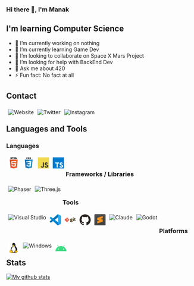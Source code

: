 <!-- Links -->
[website]:https://manak-hash.github.io/Manak/
[twitter]: https://x.com/Manak_btw
[instagram]: https://www.instagram.com/manak_btw/

<!-- End links -->

### Hi there 👋, I'm Manak

## I'm learning Computer Science
- 🔭 I’m currently working on nothing
- 🌱 I’m currently learning Game Dev
- 👯 I’m looking to collaborate on Space X Mars Project
- 🤔 I’m looking for help with BackEnd Dev
- 💬 Ask me about 420
- ⚡ Fun fact: No fact at all

## Contact

[<img src="https://upload.wikimedia.org/wikipedia/commons/thumb/f/f4/White_Globe_Icon.png/1200px-White_Globe_Icon.png" alt="Website" align="left" height="22px" style="padding: 5px;">][website]
[<img src="https://uxwing.com/wp-content/themes/uxwing/download/brands-and-social-media/x-social-media-white-icon.png" alt="Twitter" align="left" height="22px" style="padding: 5px;">][twitter]
[<img src="https://uxwing.com/wp-content/themes/uxwing/download/brands-and-social-media/instagram-white-icon.png" alt="Instagram" align="left" height="22px" style="padding: 5px;">][instagram]
<br />

## Languages and Tools

### Languages

<img src="https://raw.githubusercontent.com/github/explore/80688e429a7d4ef2fca1e82350fe8e3517d3494d/topics/html/html.png" alt="HTML" align="left" height="30px" style="padding: 5px;">
<img src="https://raw.githubusercontent.com/github/explore/80688e429a7d4ef2fca1e82350fe8e3517d3494d/topics/css/css.png" alt="CSS" align="left" height="30px" style="padding: 5px;">
<img src="https://raw.githubusercontent.com/github/explore/80688e429a7d4ef2fca1e82350fe8e3517d3494d/topics/javascript/javascript.png" alt="JavaScript" align="left" height="30px" style="padding: 5px;">
<img src="https://raw.githubusercontent.com/github/explore/80688e429a7d4ef2fca1e82350fe8e3517d3494d/topics/typescript/typescript.png" alt="TypeScript" align="left" height="30px" style="padding: 5px;" style="padding: 5px;">
<br />

### Frameworks / Libraries
<img src="https://cdn.phaser.io/images/logo/phaser-planet-web.png" alt="Phaser" align="left" height="30px" style="padding: 5px;">
<img src="https://global.discourse-cdn.com/flex035/uploads/threejs/original/2X/e/e4f86d2200d2d35c30f7b1494e96b9595ebc2751.png" alt="Three.js" align="left" height="30px" style="padding: 5px;">
<br />

### Tools

<img src="https://visualstudio.microsoft.com/wp-content/uploads/2019/06/BrandVisualStudioWin2019-3.svg" alt="Visual Studio" align="left" height="30px" style="padding: 5px;">
<img src="https://raw.githubusercontent.com/github/explore/80688e429a7d4ef2fca1e82350fe8e3517d3494d/topics/visual-studio-code/visual-studio-code.png" alt="Visual Code" align="left" height="30px" style="padding: 5px;">
<img src="https://raw.githubusercontent.com/github/explore/80688e429a7d4ef2fca1e82350fe8e3517d3494d/topics/git/git.png" alt="Git" align="left" height="30px" style="padding: 5px;">
<img src="https://raw.githubusercontent.com/github/explore/89bdd9644f44d1b12180fd512b95574fe4c54617/topics/github-api/github-api.png" alt="GitHub" align="left" height="30px" style="padding: 5px;">
<img src="https://raw.githubusercontent.com/github/explore/80688e429a7d4ef2fca1e82350fe8e3517d3494d/topics/sublime-text/sublime-text.png" alt="Sublime" align="left" height="30px" style="padding: 5px;">
<img src="https://registry.npmmirror.com/@lobehub/icons-static-png/latest/files/dark/claude-color.png" alt="Claude" align="left" height="30px" style="padding: 5px;">
<img src="https://godotengine.org/assets/press/icon_color.png" alt="Godot" align="left" height="30px" style="padding: 5px;">
<br />

### Platforms

<img src="https://raw.githubusercontent.com/github/explore/80688e429a7d4ef2fca1e82350fe8e3517d3494d/topics/linux/linux.png" alt="Linux" align="left" height="30px" style="padding: 5px;">
<img src="https://upload.wikimedia.org/wikipedia/commons/thumb/5/5f/Windows_logo_-_2012.svg/1024px-Windows_logo_-_2012.svg.png" alt="Windows" align="left" height="30px" style="padding: 5px;">
<img src="https://raw.githubusercontent.com/github/explore/80688e429a7d4ef2fca1e82350fe8e3517d3494d/topics/android/android.png" alt="Android" align="left" height="30px" style="padding: 5px;">
<br />

## Stats

[![My github stats](https://github-readme-stats.vercel.app/api?username=Manak-hash)](https://github.com/anuraghazra/github-readme-stats)
